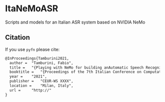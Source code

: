 # ItaNeMoASR
Scripts and models for an Italian ASR system based on NVIDIA NeMo

## Citation

If you use `pyfn` please cite:
```tex
@InProceedings{Tamburini2021,
  author = 	"Tamburini, Fabio",
  title = 	"{Playing with NeMo for building anAutomatic Speech Recogniser for Italian}",
  booktitle = 	"{Proceedings of the 7th Italian Conference on Computational Linguistics - CLIC-it 2021}",
  year = 	"2021",
  publisher = 	"CEUR-WS XXXX",
  location = 	"Milan, Italy",
  url = 	"http://"
}
```
